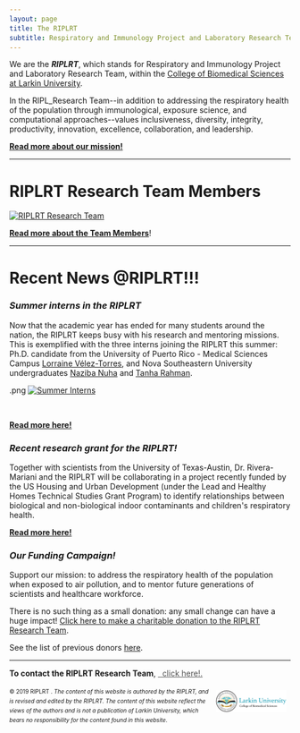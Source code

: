 ```yaml
---
layout: page
title: The RIPLRT
subtitle: Respiratory and Immunology Project and Laboratory Research Team
---
```


We are the <b><i>RIPLRT</i></b>, which stands for Respiratory and Immunology Project and Laboratory Research Team, within the 
<a href="http://ularkin.org/college-of-biomedical-sciences/" target="_blank">College of Biomedical Sciences at Larkin University</a>.

In the RIPL_Research Team--in addition to addressing the respiratory health of the population through immunological, exposure science, and computational approaches--values inclusiveness, diversity, integrity, productivity, innovation, excellence, collaboration, and leadership.

<b><a href="mission" class="list-filter">Read more about our mission!</a></b>

---
# RIPLRT Research Team Members

<a href="https://www.riplrt.com/members/">
  <img src="/img/RIPL_EffectRT3.png" alt="RIPLRT Research Team" class="inline"/>
</a>

[**Read more about the Team Members**](https://www.riplrt.com/members)!

---
# Recent News @RIPLRT!!!

### *Summer interns in the RIPLRT*

Now that the academic year has ended for many students around the nation, the RIPLRT keeps busy with his research and mentoring missions. This is exemplified with the three interns joining the RIPLRT this summer: Ph.D. candidate from the University of Puerto Rico - Medical Sciences Campus <a href="https://www.riplrt.com/members/#Lorraine%20Torres-V%C3%A9lez" target="_blank">Lorraine Vélez-Torres</a>, and Nova Southeastern University undergraduates <a href="https://www.riplrt.com/members/#Naziba%20Nuha" target="_blank">Naziba Nuha</a> and <a href="https://www.riplrt.com/members/#Tanha%20Rahman" target="_blank">Tanha Rahman</a>.

.png
<a href="https://www.riplrt.com/2019-05-30-interns-joining-the-riplrt/">
  <img src="/img/interns.png" alt="Summer Interns" class="inline"/>
</a>

<br>

<b><a href="https://www.riplrt.com/2019-05-30-interns-joining-the-riplrt/" class="list-filter">Read more here!</a></b>

### *Recent research grant for the RIPLRT!*

Together with scientists from the University of Texas-Austin, Dr. Rivera-Mariani and the RIPLRT will be collaborating in a project recently funded by the US Housing and Urban Development (under the Lead and Healthy Homes Technical Studies Grant Program) to identify relationships between biological and non-biological indoor contaminants and children's respiratory health. 

<b><a href="https://www.riplrt.com/2018-11-29-hud-grant-indoor-pollution/" class="list-filter">Read more here!</a></b>


### *Our Funding Campaign!*

Support our mission: to address the respiratory health of the population when exposed to air pollution, and to mentor future generations of scientists and healthcare workforce.

There is no such thing as a small donation: any small change can have a huge impact! <a href="https://www.gofundme.com/advocate-for-the-ripleffect?sharetype=teams&member=275308&rcid=r01-153687396981-61436b19e158485d&pc=ot_co_campmgmt_w" target="_blank">Click here to make a charitable donation to the RIPLRT Research Team</a>.

See the list of previous donors [here](https://www.riplrt.com/donors).


---
**To contact the RIPLRT Research Team**, 
<a href="mailto:contactus@riplrt.com" target="_blank" style="color:#515151;"><i class="fa fa-envelope" style="font-size:1em"></i> &nbsp; click here!.<br></a>

<a href="http://ularkin.org/college-of-biomedical-sciences/">
  <img src="/img/LU-Biomed-Logo-Horizontal-1.png" alt="College of Biomedical Sciences at Larkin University" align="right" style="width: 25%; height: 25%; margin:8px"/>
</a>

<font size="1">&#169; 2019 RIPLRT . <i>The content of this website is authored by the RIPLRT, and is revised and edited by the RIPLRT. The content of this website reflect the views of the authors and is not a publication of Larkin University, which bears no responsibility for the content found in this website</i>.</font>



